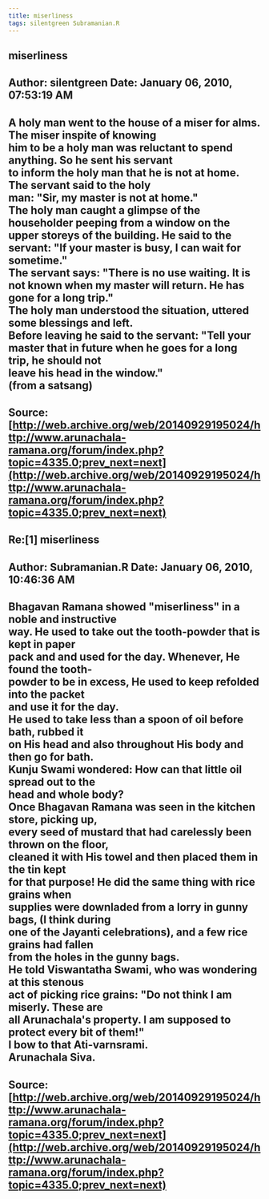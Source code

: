 ```yaml
--- 
title: miserliness   
tags: silentgreen Subramanian.R  
---  
```

## miserliness  
Author: silentgreen         Date: January 06, 2010, 07:53:19 AM  
---  
A holy man went to the house of a miser for alms. The miser inspite of knowing  
him to be a holy man was reluctant to spend anything. So he sent his servant  
to inform the holy man that he is not at home. The servant said to the holy  
man: "Sir, my master is not at home."   
The holy man caught a glimpse of the householder peeping from a window on the  
upper storeys of the building. He said to the servant: "If your master is busy, I can wait for sometime."   
The servant says: "There is no use waiting. It is not known when my master will return. He has  
gone for a long trip."   
The holy man understood the situation, uttered some blessings and left.   
Before leaving he said to the servant: "Tell your master that in future when he goes for a long trip, he should not  
leave his head in the window."   
(from a satsang)
 ---  
Source:[http://web.archive.org/web/20140929195024/http://www.arunachala-ramana.org/forum/index.php?topic=4335.0;prev_next=next](http://web.archive.org/web/20140929195024/http://www.arunachala-ramana.org/forum/index.php?topic=4335.0;prev_next=next)   
---  

## Re:[1] miserliness  
Author: Subramanian.R       Date: January 06, 2010, 10:46:36 AM  
---  
Bhagavan Ramana showed "miserliness" in a noble and instructive   
way. He used to take out the tooth-powder that is kept in paper   
pack and and used for the day. Whenever, He found the tooth-   
powder to be in excess, He used to keep refolded into the packet   
and use it for the day.   
He used to take less than a spoon of oil before bath, rubbed it   
on His head and also throughout His body and then go for bath.   
Kunju Swami wondered: How can that little oil spread out to the   
head and whole body?   
Once Bhagavan Ramana was seen in the kitchen store, picking up,   
every seed of mustard that had carelessly been thrown on the floor,   
cleaned it with His towel and then placed them in the tin kept   
for that purpose! He did the same thing with rice grains when   
supplies were downladed from a lorry in gunny bags, (I think during   
one of the Jayanti celebrations), and a few rice grains had fallen   
from the holes in the gunny bags.   
He told Viswantatha Swami, who was wondering at this stenous   
act of picking rice grains: "Do not think I am miserly. These are   
all Arunachala's property. I am supposed to protect every bit of them!"   
I bow to that Ati-varnsrami.   
Arunachala Siva.
 ---  
Source:[http://web.archive.org/web/20140929195024/http://www.arunachala-ramana.org/forum/index.php?topic=4335.0;prev_next=next](http://web.archive.org/web/20140929195024/http://www.arunachala-ramana.org/forum/index.php?topic=4335.0;prev_next=next)   
---  

